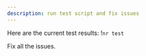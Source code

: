 ```yaml
---
description: run test script and fix issues
---
```


Here are the current test results:
!`nr test`

Fix all the issues.
